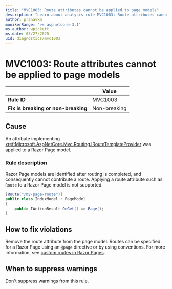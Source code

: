 ```yaml
---
title: "MVC1003: Route attributes cannot be applied to page models"
description: "Learn about analysis rule MVC1003: Route attributes cannot be applied to page models"
author: pranavkm
monikerRange: '>= aspnetcore-3.1'
ms.author: wpickett
ms.date: 03/27/2025
uid: diagnostics/mvc1003
---
```

# MVC1003: Route attributes cannot be applied to page models

|                                     | Value        |
| -                                   | -            |
| **Rule ID**                         | MVC1003      |
| **Fix is breaking or non-breaking** | Non-breaking |

## Cause

An attribute implementing <xref:Microsoft.AspNetCore.Mvc.Routing.IRouteTemplateProvider> was applied to a Razor Page model.

### Rule description

Razor Page models are identified after routing is completed, and consequently cannot contribute a route. Applying a route attribute such as `Route` to a Razor Page model is not supported.

```csharp
[Route("/my-page-route")]
public class IndexModel : PageModel
{
    public IActionResult OnGet() => Page();
}
```

## How to fix violations

Remove the route attribute from the page model. Routes can be specified for a Razor Page using an `@page` directive or by using conventions. For more information, see [custom routes in Razor Pages](xref:razor-pages/index#custom-routes).

## When to suppress warnings

Don't suppress warnings from this rule.
